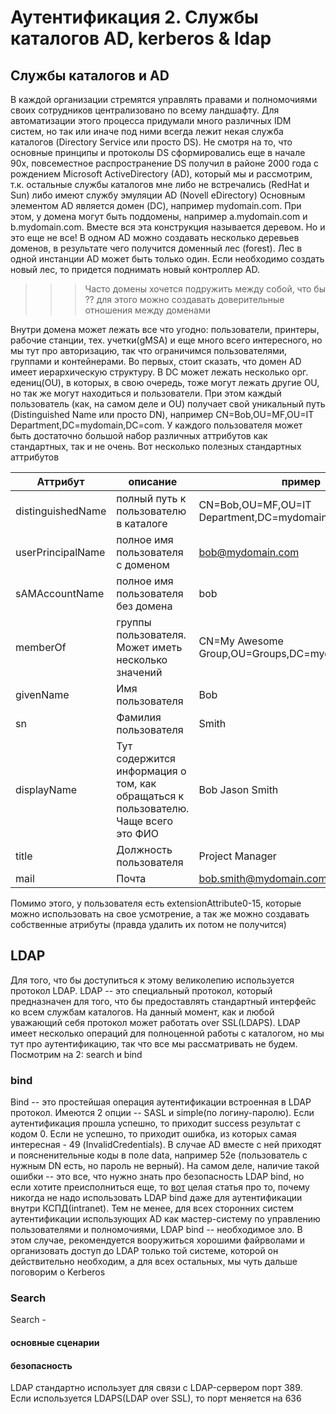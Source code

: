 # Аутентификация 2. Службы каталогов AD, kerberos & ldap
## Службы каталогов и AD
В каждой организации стремятся управлять правами и полномочиями своих сотрудников централизовано по всему ландшафту. Для автоматизации этого процесса придумали много различных IDM систем, но так или иначе под ними всегда лежит некая служба каталогов (Directory Service или просто DS). Не смотря на то, что основные принципы и протоколы DS сформировались еще в начале 90х, повсеместное распространение DS получил в районе 2000 года с рождением Microsoft ActiveDirectory (AD), который мы и рассмотрим, т.к. остальные службы каталогов мне либо не встречались (RedHat и Sun) либо имеют службу эмуляции AD (Novell eDirectory)
Основным элементом AD является домен (DC), например mydomain.com. При этом, у домена могут быть поддомены, например a.mydomain.com и b.mydomain.com. Вместе вся эта конструкция называется деревом. Но и это еще не все! В одном AD можно создавать несколько деревьев доменов, в результате чего получится доменный лес (forest). Лес в одной инстанции AD может быть только один. Если необходимо создать новый лес, то придется поднимать новый контроллер AD.
>>> Часто домены хочется подружить между собой, что бы ?? для этого можно создавать доверительные отношения между доменами

Внутри домена может лежать все что угодно: пользователи, принтеры, рабочие станции, тех. учетки(gMSA) и еще много всего интересного, но мы тут про авторизацию, так что ограничимся пользователями, группами и контейнерами. Во первых, стоит сказать, что домен AD имеет иерархическую структуру. В DC может лежать несколько орг. едениц(OU), в которых, в свою очередь, тоже могут лежать другие OU, но так же могут находиться и пользователи. При этом каждый пользователь (как, на самом деле и OU) получает свой уникальный путь (Distinguished Name или просто DN), например CN=Bob,OU=MF,OU=IT Department,DC=mydomain,DC=com. 
У каждого пользователя может быть достаточно большой набор различных аттрибутов как стандартных, так и не очень. Вот несколько полезных стандартных аттрибутов

| Аттрибут | описание | пример |
| --- | --- | ---- |
| distinguishedName | полный путь к пользователю в каталоге | CN=Bob,OU=MF,OU=IT Department,DC=mydomain,DC=com |
| userPrincipalName | полное имя пользователя с доменом | bob@mydomain.com |
| sAMAccountName | полное имя пользователя без домена | bob |
| memberOf | группы пользователя. Может иметь несколько значений | CN=My Awesome Group,OU=Groups,DC=mydomain,DC=com |
| givenName | Имя пользователя | Bob |
| sn | Фамилия пользователя | Smith |
| displayName | Тут содержится информация о том, как обращаться к пользователю. Чаще всего это ФИО | Bob Jason Smith |
| title | Должность пользователя | Project Manager |
| mail | Почта | bob.smith@mydomain.com |

Помимо этого, у пользователя есть extensionAttribute0-15, которые можно использовать на свое усмотрение, а так же можно создавать собственные атрибуты (правда удалить их потом не получится)
## LDAP
Для того, что бы доступиться к этому великолепию используется протокол LDAP. LDAP -- это специальный протокол, который предназначен для того, что бы предоставлять стандартный интерфейс ко всем службам каталогов. На данный момент, как и любой уважающий себя протокол может работать over SSL(LDAPS). LDAP имеет несколько операций для полноценной работы с каталогом, но мы тут про аутентификацию, так что все мы рассматривать не будем. Посмотрим на 2: search и bind

### bind
Bind -- это простейшая операция аутентификации встроенная в LDAP протокол. Имеются 2 опции -- SASL и simple(по логину-паролю). Если аутентификация прошла успешно, то приходит success результат с кодом 0. Если не успешно, то приходит ошибка, из которых самая интересная - 49 (InvalidCredentials). В случае AD вместе с ней приходят и поясненительные коды в поле data, например 52e (пользователь с нужным DN есть, но пароль не верный). На самом деле, наличие такой ошибки -- это все, что нужно знать про безопасность LDAP bind, но если хотите преисполниться еще, то [вот](https://habr.com/ru/companies/avanpost/articles/484186/) целая статья про то, почему никогда не надо использовать LDAP bind даже для аутентификации внутри КСПД(intranet). Тем не менее, для всех сторонних систем аутентификации использующих AD как мастер-систему по управлению пользователями и полномочиями, LDAP bind -- необходимое зло. В этом случае, рекомендуется вооружиться хорошими файрволами и организовать доступ до LDAP только той системе, которой он действительно необходим, а для всех остальных, мы чуть дальше поговорим о Kerberos

### Search
Search - 
#### основные сценарии
#### безопасность
LDAP стандартно использует для связи с LDAP-сервером порт 389. Если используется LDAPS(LDAP over SSL), то порт меняется на 636